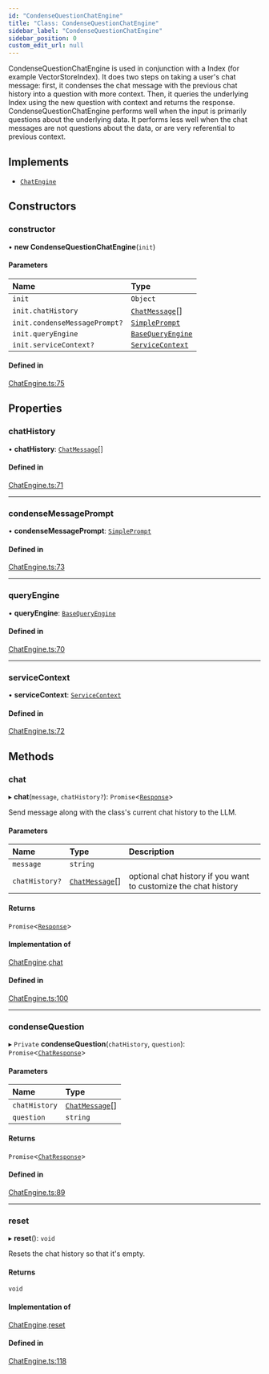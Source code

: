 ```yaml
---
id: "CondenseQuestionChatEngine"
title: "Class: CondenseQuestionChatEngine"
sidebar_label: "CondenseQuestionChatEngine"
sidebar_position: 0
custom_edit_url: null
---
```


CondenseQuestionChatEngine is used in conjunction with a Index (for example VectorStoreIndex).
It does two steps on taking a user's chat message: first, it condenses the chat message
with the previous chat history into a question with more context.
Then, it queries the underlying Index using the new question with context and returns
the response.
CondenseQuestionChatEngine performs well when the input is primarily questions about the
underlying data. It performs less well when the chat messages are not questions about the
data, or are very referential to previous context.

## Implements

- [`ChatEngine`](../interfaces/ChatEngine.md)

## Constructors

### constructor

• **new CondenseQuestionChatEngine**(`init`)

#### Parameters

| Name | Type |
| :------ | :------ |
| `init` | `Object` |
| `init.chatHistory` | [`ChatMessage`](../interfaces/ChatMessage.md)[] |
| `init.condenseMessagePrompt?` | [`SimplePrompt`](../modules.md#simpleprompt) |
| `init.queryEngine` | [`BaseQueryEngine`](../interfaces/BaseQueryEngine.md) |
| `init.serviceContext?` | [`ServiceContext`](../interfaces/ServiceContext.md) |

#### Defined in

[ChatEngine.ts:75](https://github.com/run-llama/LlamaIndexTS/blob/3cab956/packages/core/src/ChatEngine.ts#L75)

## Properties

### chatHistory

• **chatHistory**: [`ChatMessage`](../interfaces/ChatMessage.md)[]

#### Defined in

[ChatEngine.ts:71](https://github.com/run-llama/LlamaIndexTS/blob/3cab956/packages/core/src/ChatEngine.ts#L71)

___

### condenseMessagePrompt

• **condenseMessagePrompt**: [`SimplePrompt`](../modules.md#simpleprompt)

#### Defined in

[ChatEngine.ts:73](https://github.com/run-llama/LlamaIndexTS/blob/3cab956/packages/core/src/ChatEngine.ts#L73)

___

### queryEngine

• **queryEngine**: [`BaseQueryEngine`](../interfaces/BaseQueryEngine.md)

#### Defined in

[ChatEngine.ts:70](https://github.com/run-llama/LlamaIndexTS/blob/3cab956/packages/core/src/ChatEngine.ts#L70)

___

### serviceContext

• **serviceContext**: [`ServiceContext`](../interfaces/ServiceContext.md)

#### Defined in

[ChatEngine.ts:72](https://github.com/run-llama/LlamaIndexTS/blob/3cab956/packages/core/src/ChatEngine.ts#L72)

## Methods

### chat

▸ **chat**(`message`, `chatHistory?`): `Promise`<[`Response`](Response.md)\>

Send message along with the class's current chat history to the LLM.

#### Parameters

| Name | Type | Description |
| :------ | :------ | :------ |
| `message` | `string` |  |
| `chatHistory?` | [`ChatMessage`](../interfaces/ChatMessage.md)[] | optional chat history if you want to customize the chat history |

#### Returns

`Promise`<[`Response`](Response.md)\>

#### Implementation of

[ChatEngine](../interfaces/ChatEngine.md).[chat](../interfaces/ChatEngine.md#chat)

#### Defined in

[ChatEngine.ts:100](https://github.com/run-llama/LlamaIndexTS/blob/3cab956/packages/core/src/ChatEngine.ts#L100)

___

### condenseQuestion

▸ `Private` **condenseQuestion**(`chatHistory`, `question`): `Promise`<[`ChatResponse`](../interfaces/ChatResponse.md)\>

#### Parameters

| Name | Type |
| :------ | :------ |
| `chatHistory` | [`ChatMessage`](../interfaces/ChatMessage.md)[] |
| `question` | `string` |

#### Returns

`Promise`<[`ChatResponse`](../interfaces/ChatResponse.md)\>

#### Defined in

[ChatEngine.ts:89](https://github.com/run-llama/LlamaIndexTS/blob/3cab956/packages/core/src/ChatEngine.ts#L89)

___

### reset

▸ **reset**(): `void`

Resets the chat history so that it's empty.

#### Returns

`void`

#### Implementation of

[ChatEngine](../interfaces/ChatEngine.md).[reset](../interfaces/ChatEngine.md#reset)

#### Defined in

[ChatEngine.ts:118](https://github.com/run-llama/LlamaIndexTS/blob/3cab956/packages/core/src/ChatEngine.ts#L118)
